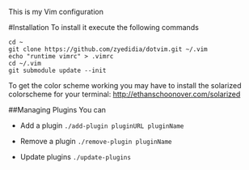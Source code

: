 This is my Vim configuration

#Installation
To install it execute the following commands

```
cd ~
git clone https://github.com/zyedidia/dotvim.git ~/.vim
echo "runtime vimrc" > .vimrc
cd ~/.vim
git submodule update --init
```

To get the color scheme working you may have to install the solarized colorscheme for your terminal: http://ethanschoonover.com/solarized

##Managing Plugins
You can 
* Add a plugin 
```./add-plugin pluginURL pluginName```

* Remove a plugin 
```./remove-plugin pluginName```

* Update plugins 
```./update-plugins```

